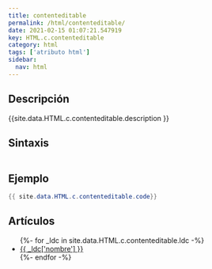 ```yaml
---
title: contenteditable
permalink: /html/contenteditable/
date: 2021-02-15 01:07:21.547919
key: HTML.c.contenteditable
category: html
tags: ['atributo html']
sidebar: 
  nav: html
---
```


## Descripción
{{site.data.HTML.c.contenteditable.description }}

## Sintaxis
~~~html
~~~

## Ejemplo
~~~java
{{ site.data.HTML.c.contenteditable.code}}
~~~

## Artículos
<ul>
{%- for _ldc in site.data.HTML.c.contenteditable.ldc -%}
   <li>
       <a href="{{_ldc['url'] }}">{{ _ldc['nombre'] }}</a>
   </li>
{%- endfor -%}
</ul>
